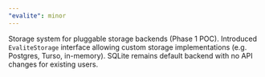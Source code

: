 ```yaml
---
"evalite": minor
---
```


Storage system for pluggable storage backends (Phase 1 POC). Introduced `EvaliteStorage` interface allowing custom storage implementations (e.g. Postgres, Turso, in-memory). SQLite remains default backend with no API changes for existing users.
